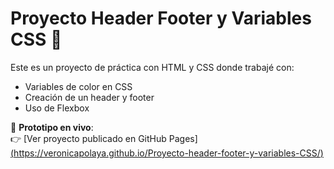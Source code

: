 # Proyecto Header Footer y Variables CSS 🎨

Este es un proyecto de práctica con HTML y CSS donde trabajé con:
- Variables de color en CSS
- Creación de un header y footer
- Uso de Flexbox

🚀 **Prototipo en vivo**:  
👉 [Ver proyecto publicado en GitHub Pages][(https://veronicapolaya.github.io/Proyecto-header-footer-y-variables-CSS/)](https://veronicapolaya.github.io/Proyecto-header-footer-y-variables-CSS/)



